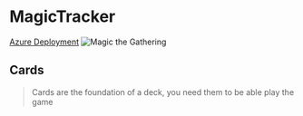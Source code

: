 # MagicTracker
[Azure Deployment](https://magictracker.azurewebsites.net/)
![Magic the Gathering](/assets/magictct)


## Cards

> Cards are the foundation of a deck, you need them to be able play the game
